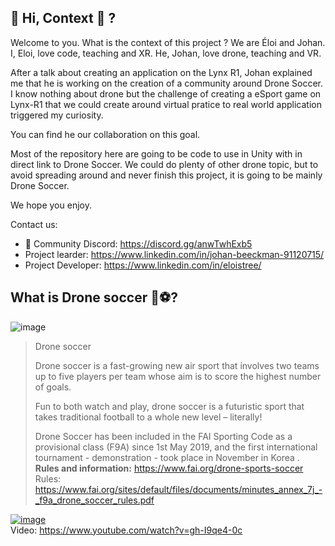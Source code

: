 ## 👋 Hi, Context 🤔 ?

Welcome to you. What is the context of this project ?
We are Éloi and Johan. 
I, Eloi, love code, teaching and XR.
He, Johan, love drone, teaching and VR.

After a talk about creating an application on the Lynx R1, Johan explained me that he is working on the creation of a community around Drone Soccer.
I know nothing about drone but the challenge of creating a eSport game on Lynx-R1 that we could create around virtual pratice to real world application triggered my curiosity.

You can find he our collaboration on this goal.

Most of the repository here are going to be code to use in Unity with in direct link to Drone Soccer.
We could do plenty of other drone topic, but to avoid spreading around and never finish this project, it is going to be mainly Drone Soccer.

We hope you enjoy. 

Contact us: 
- 💬 Community Discord: https://discord.gg/anwTwhExb5
- Project learder: https://www.linkedin.com/in/johan-beeckman-91120715/
- Project Developer: https://www.linkedin.com/in/eloistree/

## What is Drone soccer 🤖⚽?

![image](https://user-images.githubusercontent.com/20149493/193133888-28fa809d-20dd-431d-8f4f-24988ab4c10f.png)
>Drone soccer
>
>Drone soccer is a fast-growing new air sport that involves two teams up to five players per team whose aim is to score the highest number of goals.
>
>Fun to both watch and play, drone soccer is a futuristic sport that takes traditional football to a whole new level – literally!
>
> Drone Soccer has been included in the FAI Sporting Code as a provisional class (F9A) since 1st May 2019, and the first  international tournament - demonstration - took place in November in Korea . __Rules and information:__ https://www.fai.org/drone-sports-soccer  
Rules: https://www.fai.org/sites/default/files/documents/minutes_annex_7j_-_f9a_drone_soccer_rules.pdf  

[![image](https://user-images.githubusercontent.com/114882444/193476322-e5bf48c4-cd71-49ed-beee-b00127106519.png)](https://www.youtube.com/watch?v=gh-I9qe4-0c)  
Video: https://www.youtube.com/watch?v=gh-I9qe4-0c     


